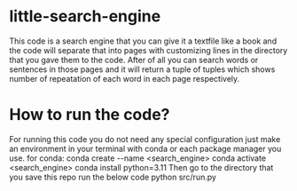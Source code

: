 # little-search-engine
This code is a search engine that you can give it a textfile like a book and the code will separate that into pages with customizing lines in the directory that you gave them to the code.
After of all you can search words or sentences in those pages and it will return a tuple of tuples which shows number of repeatation of each word in each page respectively.
# How to run the code?
For running this code you do not need any special configuration just make an environment in your terminal with conda or each package manager you use.
for conda:
conda create --name <search_engine>
conda activate <search_engine>
conda install python=3.11
Then go to the directory that you save this repo
run the below code
python src/run.py

